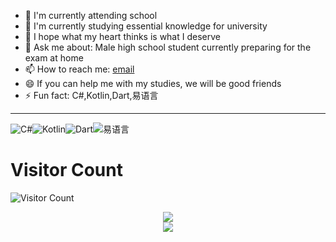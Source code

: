 - 🔭 I'm currently attending school
- 🌱 I'm currently studying essential knowledge for university
- 👯 I hope what my heart thinks is what I deserve
- 💬 Ask me about: Male high school student currently preparing for the exam at home
- 📫 How to reach me: <a href="mailto:wleelw@sondy.eu.org">email</a>
- 😄 If you can help me with my studies, we will be good friends
- ⚡ Fun fact: C#,Kotlin,Dart,易语言

---

![C#](https://img.shields.io/badge/Language-C%23-%239400D3)![Kotlin](https://img.shields.io/badge/Language-Kotlin-%23DCD0FF)![Dart](https://img.shields.io/badge/Language-Dart-%236495ED)![易语言](https://img.shields.io/badge/Language-易语言-%23C0C0C0)


# Visitor Count
![Visitor Count](https://profile-counter.glitch.me/wleelw/count.svg)

<center><img src="https://github-readme-stats.vercel.app/api?username=wleelw&show_icons=true&hide_border=true&theme=chartreuse-dark" ></center>

<center><img src="https://github-readme-stats.vercel.app/api?username=wleelw&show_icons=true&hide_border=true&theme=highcontrast" ></center>

<style>
  img {
    display: inline-block;
  }
</style>
